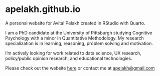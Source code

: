 # apelakh.github.io

A personal website for Avital Pelakh created in RStudio with Quarto.

I am a PhD candidate at the University of Pittsburgh studying Cognitive Psychology with a minor in Quantitative Methodology. My research specialization is in learning, reasoning, problem solving and motivation.

I’m actively looking for work related to data science, UX research, policy/public opinion research, and educational technologies.

Please check out the website [here](https://apelakh.github.io/) or contact me at [apelakh\@gmail.com](mailto:apelakh@gmail.com)

